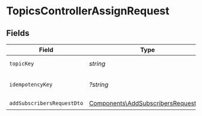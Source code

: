 # TopicsControllerAssignRequest


## Fields

| Field                                                                                      | Type                                                                                       | Required                                                                                   | Description                                                                                |
| ------------------------------------------------------------------------------------------ | ------------------------------------------------------------------------------------------ | ------------------------------------------------------------------------------------------ | ------------------------------------------------------------------------------------------ |
| `topicKey`                                                                                 | *string*                                                                                   | :heavy_check_mark:                                                                         | The topic key                                                                              |
| `idempotencyKey`                                                                           | *?string*                                                                                  | :heavy_minus_sign:                                                                         | A header for idempotency purposes                                                          |
| `addSubscribersRequestDto`                                                                 | [Components\AddSubscribersRequestDto](../../Models/Components/AddSubscribersRequestDto.md) | :heavy_check_mark:                                                                         | N/A                                                                                        |
